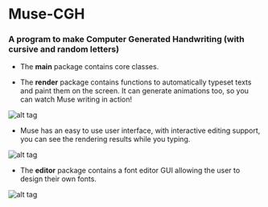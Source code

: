 # Muse-CGH
### A program to make Computer Generated Handwriting (with cursive and random letters)

* The **main** package contains core classes.


* The **render** package contains functions to automatically typeset texts and paint them on the screen. It can generate animations too, so you can watch Muse writing in action!

![alt tag](https://github.com/MrVPlussOne/Muse-CGH/blob/master/Sample.png)


* Muse has an easy to use user interface, with interactive editing support, you can see the rendering results while you typing.

![alt tag](https://github.com/MrVPlussOne/Muse-CGH/blob/master/Interactive.png)


* The **editor** package contains a font editor GUI allowing the user to design their own fonts.

![alt tag](https://github.com/MrVPlussOne/Muse-CGH/blob/master/Editor_Screenshot.png)
